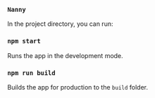 ### `Nanny`
In the project directory, you can run:

### `npm start`
Runs the app in the development mode.

### `npm run build`
Builds the app for production to the `build` folder.
